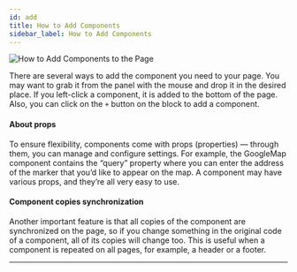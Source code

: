 ```yaml
---
id: add
title: How to Add Components
sidebar_label: How to Add Components
---
```


![How to Add Components to the Page](/scr/components-adding.png)

There are several ways to add the component you need to your page. You may want to grab it from the panel with the mouse and drop it in the desired place. If you left-click a component, it is added to the bottom of the page. Also, you can click on the `+` button on the block to add a component.

#### About props

To ensure flexibility, components come with props (properties) — through them, you can manage and configure settings. For example, the GoogleMap component contains the “query” property where you can enter the address of the marker that you’d like to appear on the map. A component may have various props, and they’re all very easy to use.

#### Component copies synchronization

Another important feature is that all copies of the component are synchronized on the page, so if you change something in the original code of a component, all of its copies will change too. This is useful when a component is repeated on all pages, for example, a header or a footer.

---
